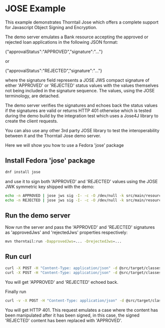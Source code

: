 # JOSE Example

This example demonstrates Thorntail Jose which offers a complete support for Javascript Object Signing and Encryption.

The demo server emulates a Bank resource accepting the approved or rejected loan applications in the following JSON format:

{"approvalStatus":"APPROVED","signature":"..."}

or

{"approvalStatus":"REJECTED","signature":"..."}

where the signature field represents a JOSE JWS compact signature of either 'APPROVED' or 'REJECTED' status values with the values themselves not being included in the signature sequence. The values, using the JOSE terminology, are detached.

The demo server verifies the signatures and echoes back the status values if the signatures are valid or returns HTTP 401 otherwise which is tested during the demo build by the integration test which uses a Jose4J library to create the client requests.

You can also use any other 3rd party JOSE library to test the interoperability between it and the Thorntail Jose demo server.

Here we will show you how to use a Fedora 'jose' package

## Install Fedora 'jose' package

``` sh
dnf install jose
```

and use it to sign both 'APPROVED' and 'REJECTED' values using the JOSE JWK symmetric key shipped with the demo:

``` sh
echo -n APPROVED | jose jws sig -I- -c -O /dev/null -k src/main/resources/jwk.keys
echo -n REJECTED | jose jws sig -I- -c -O /dev/null -k src/main/resources/jwk.keys
```

## Run the demo server

Now run the server and pass the 'APPROVED' and 'REJECTED' signatures as 'approvedJws' and 'rejectedJws' properties respectively:

``` sh
mvn thorntail:run -DapprovedJws=... -DrejectedJws=...

```

## Run curl

``` sh
curl -X POST -H "Content-Type: application/json" -d @src/target/classes/approvedStatus.json
curl -X POST -H "Content-Type: application/json" -d @src/target/classes/rejectedStatus.json
```

You will get 'APPROVED' and 'REJECTED' echoed back.

Finally run

``` sh
curl -v -X POST -H "Content-Type: application/json" -d @src/target/classes/rejectedApprovedStatus.json
```

You will get HTTP 401. This request emulates a case where the content has been manipulated after it has been signed, in this case, the signed 'REJECTED' content has been replaced with 'APPROVED'. 




 


